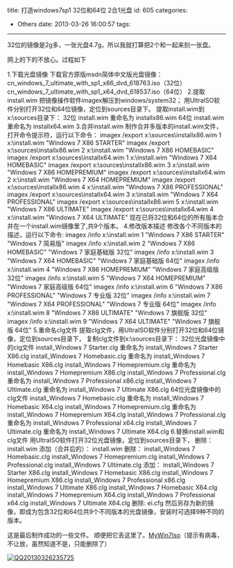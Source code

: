 title: 打造windows7sp1 32位和64位 2合1光盘
id: 605
categories:
  - Others
date: 2013-03-26 16:00:57
tags:
---

32位的镜像是2g多，一张光盘4.7g，所以我就打算把2个和一起来刻一张盘。

网上的下的不放心。过程如下

1.下载光盘镜像
下载官方原版msdn简体中文版光盘镜像：
cn_windows_7_ultimate_with_sp1_x86_dvd_618763.iso（32位）
cn_windows_7_ultimate_with_sp1_x64_dvd_618537.iso（64位）
2.提取install.wim
把镜像操作软件imagex解压到windows/system32；
用UltraISO软件分别打开32位和64位镜像，定位到sources目录下。
提取install.wim到x:\sources目录下：
32位 install.wim 重命名为 installx86.wim
64位 install.wim 重命名为 installx64.wim
3.合并install.wim
制作合并多版本的install.wim文件，打开命令提示符，运行以下命令：
imagex /export x:\sources\installx86.wim 1 x:\install.wim "Windows 7 X86 STARTER"
imagex /export x:\sources\installx86.wim 2 x:\install.wim "Windows 7 X86 HOMEBASIC"
imagex /export x:\sources\installx64.wim 1 x:\install.wim "Windows 7 X64 HOMEBASIC"
imagex /export x:\sources\installx86.wim 3 x:\install.wim "Windows 7 X86 HOMEPREMIUM"
imagex /export x:\sources\installx64.wim 2 x:\install.wim "Windows 7 X64 HOMEPREMIUM"
imagex /export x:\sources\installx86.wim 4 x:\install.wim "Windows 7 X86 PROFESSIONAL"
imagex /export x:\sources\installx64.wim 3 x:\install.wim "Windows 7 X64 PROFESSIONAL"
imagex /export x:\sources\installx86.wim 5 x:\install.wim "Windows 7 X86 ULTIMATE"
imagex /export x:\sources\installx64.wim 4 x:\install.wim "Windows 7 X64 ULTIMATE"
现在已将32位和64位的所有版本合并在一个install.wim镜像里了,共9个版本。
4.修改版本描述
修改各个不同版本的描述，运行以下命令:
imagex /info x:\install.wim 1 "Windows 7 X86 STARTER" "Windows 7 简易版"
imagex /info x:\install.wim 2 "Windows 7 X86 HOMEBASIC" "Windows 7 家庭基础版 32位"
imagex /info x:\install.wim 3 "Windows 7 X64 HOMEBASIC" "Windows 7 家庭基础版 64位"
imagex /info x:\install.wim 4 "Windows 7 X86 HOMEPREMIUM" "Windows 7 家庭高级版 32位"
imagex /info x:\install.wim 5 "Windows 7 X64 HOMEPREMIUM" "Windows 7 家庭高级版 64位"
imagex /info x:\install.wim 6 "Windows 7 X86 PROFESSIONAL" "Windows 7 专业版 32位"
imagex /info x:\install.wim 7 "Windows 7 X64 PROFESSIONAL" "Windows 7 专业版 64位"
imagex /info x:\install.wim 8 "Windows 7 X86 ULTIMATE" "Windows 7 旗舰版 32位"
imagex /info x:\install.wim 9 "Windows 7 X64 ULTIMATE" "Windows 7 旗舰版 64位"
5.重命名clg文件
提取clg文件，用UltraISO软件分别打开32位和64位镜像，定位到sources目录下，
复制clg文件到x:\sources目录下：
32位光盘镜像中的clg文件
install_Windows 7 Starter.clg 重命名为 install_Windows 7 Starter X86.clg
install_Windows 7 Homebasic.clg 重命名为 install_Windows 7 Homebasic X86.clg
install_Windows 7 Homepremium.clg 重命名为 install_Windows 7 Homepremium X86.clg
install_Windows 7 Professional.clg 重命名为 install_Windows 7 Professional x86.clg
install_Windows 7 Ultimate.clg 重命名为 install_Windows 7 Ultimate X86.clg
64位光盘镜像中的clg文件
install_Windows 7 Homebasic.clg 重命名为 install_Windows 7 Homebasic X64.clg
install_Windows 7 Homepremium.clg 重命名为 install_Windows 7 Homepremium X64.clg
install_Windows 7 Professional.clg 重命名为 install_Windows 7 Professional x64.clg
install_Windows 7 Ultimate.clg 重命名为 install_Windows 7 Ultimate X64.clg
6.替换install.wim和clg文件
用UltraISO软件打开32位光盘镜像，定位到sources目录下，
删除：
install.wim
添加（合并后的）：
install.wim
删除：
install_Windows 7 Homebasic.clg
install_Windows 7 Homepremium.clg
install_Windows 7 Professional.clg
install_Windows 7 Ultimate.clg
添加：
install_Windows 7 Starter X86.clg
install_Windows 7 Homebasic X86.clg
install_Windows 7 Homepremium X86.clg
install_Windows 7 Professional x86.clg
install_Windows 7 Ultimate X86.clg
install_Windows 7 Homebasic X64.clg
install_Windows 7 Homepremium X64.clg
install_Windows 7 Professional x64.clg
install_Windows 7 Ultimate X64.clg
删除:
ei.cfg
然后另存为新的镜像，即成为包含32位和64位共9个不同版本的光盘镜像，安装时可选择9种不同的版本。

这是最后制作成功的一些文件。 顺便把它丢这里了。[MyWin7Iso](http://7xnueu.com1.z0.glb.clouddn.com/2013/03/MyWin7Iso.zip)（提示有病毒，不让放，虽然知道不是，只能删除了）

[![QQ20130326235725](http://7xnueu.com1.z0.glb.clouddn.com/2013/03/QQ20130326235725.png)](http://7xnueu.com1.z0.glb.clouddn.com/2013/03/QQ20130326235725.png)